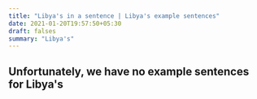 ```yaml
---
title: "Libya's in a sentence | Libya's example sentences"
date: 2021-01-20T19:57:50+05:30
draft: falses
summary: "Libya's"
---
```

## Unfortunately, we have no example sentences for Libya's                 
